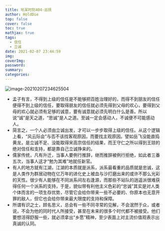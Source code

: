 ```yaml
---
title: 吼呆时刻404-巡抚
author: HoldDie
top: false
cover: false
toc: true
mathjax: true
tags:
  - 信任
  - 立诚
date: 2021-02-07 23:44:59
img:
coverImg:
password:
summary:
categories:
---
```


![image-20210207234625504](https://cdn.jsdelivr.net/gh/HoldDie/img1/20210207234625.png)

- 孟子有言，不得到上级的信任是不能够把百姓治理好的，而得不到朋友的信任便得不到上级的信任，要取得朋友的信任就必须先得到父母的欢心，要得到父母的欢心就必须有足够的诚意，要有诚意就必须先明白什么是善。所以说“诚”是天之道，“思诚”是人之道。至诚一定会感动人，不诚便不可能感动人。
- 简言之，一个人必须由立诚出发，才可以一步步取得上级的信任。从这个逻辑上看，“风云际会”与否不该找客观原因，而要找主观原因。譬如岳飞没能直捣黄龙，是立诚不足、没能取得宋高宗信任的结果，而王守仁之所以得到王琼的绝对信任和支持，都是靠自己立诚挣来的。
- 儒家传统，凡有升迁，当事人要例行推辞，继而推辞被例行拒绝，如此者三番五次，当事人这才“勉为其难”地就任新官。
- 有人的地方就有江湖，江湖的本质就是派系，派系最看重的品质就是忠诚，这是人类作为群居动物在亿万年的进化史上被血与沙打磨出来的或许不那么光彩的天性。很少有人能够在不同派系间左右逢源，而那些不站队的逍遥派很难获得任何一个派系的支持，于是，貌似带有利他主义色彩的“忠诚”其实是对人类个体而言的一项生存优势，尽管它会给你带来一些不必要的、你原本也无意开罪的敌人，但它也会给你带来最大限度的支持和保障。
- 所谓有识之士，顾名思义，总会有一些不同寻常的见解，不会泯然于众，或者说，不会为他的同时代人所接受，甚至在未来的很多个时代都不被接受。他们要想活得舒服一些，就必须拿出“乡愿”精神，至少表面上对主流价值观表示出真诚的认同。